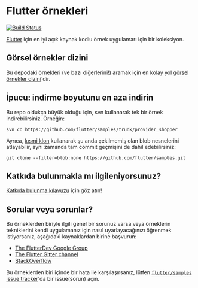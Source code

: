 # Flutter örnekleri

[![Build Status](https://github.com/flutter/samples/workflows/Main%20Branch%20CI/badge.svg)](https://github.com/flutter/samples/actions?workflow=Main%20Branch%20CI)

[Flutter](https://flutter.dev) için en iyi 
açık kaynak kodlu örnek uygulamarı için bir koleksiyon.


## Görsel örnekler dizini

Bu depodaki örnekleri (ve bazı diğerlerini!) aramak için en 
kolay yol [görsel örnekler dizini](https://flutter.github.io/samples)'dir.


## İpucu: indirme boyutunu en aza indirin

Bu repo oldukça büyük olduğu için, svn kullanarak tek bir örnek indirebilirsiniz. 
Örneğin:

```
svn co https://github.com/flutter/samples/trunk/provider_shopper
```

Ayrıca, [kısmi klon](https://github.blog/2020-12-21-get-up-to-speed-with-partial-clone-and-shallow-clone/) 
kullanarak şu anda çekilmemiş olan blob nesnelerini atlayabilir, 
aynı zamanda tam commit geçmişini de dahil edebilirsiniz:


```
git clone --filter=blob:none https://github.com/flutter/samples.git
```

## Katkıda bulunmakla mı ilgileniyorsunuz?

[Katkıda bulunma kılavuzu](CONTRIBUTING.md) için göz atın!

## Sorular veya sorunlar?

Bu örneklerden biriyle ilgili genel bir sorunuz varsa veya örneklerin 
tekniklerini kendi uygulamanız için nasıl uyarlayacağınızı öğrenmek 
istiyorsanız, aşağıdaki kaynaklardan birine başvurun:


* [The FlutterDev Google Group](https://groups.google.com/forum/#!forum/flutter-dev)
* [The Flutter Gitter channel](https://gitter.im/flutter/flutter)
* [StackOverflow](https://stackoverflow.com/questions/tagged/flutter)

Bu örneklerden biri içinde bir hata ile karşılaşırsanız, lütfen
[`flutter/samples` issue tracker](https://github.com/flutter/samples/issues)'da bir issue(sorun) açın.
